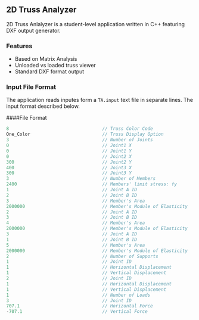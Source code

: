 ## 2D Truss Analyzer
2D Truss Anlalyzer is a student-level application written in C++ featuring DXF output generator.

### Features

- Based on Matrix Analysis
- Unloaded vs loaded truss viewer
- Standard DXF format output

### Input File Format
The application reads inputes form a `TA.input` text file in separate lines. The input format described below.

####File Format
```javascript
8                                   // Truss Color Code
One_Color                           // Truss Display Option
3                                   // Number of Joints
0                                   // Joint1 X
0                                   // Joint1 Y
0                                   // Joint2 X
300                                 // Joint2 Y
400                                 // Joint3 X
300                                 // Joint3 Y
3                                   // Number of Members
2400                                // Members' limit stress: fy
1                                   // Joint A ID
2                                   // Joint B ID
3                                   // Member's Area
2000000                             // Member's Module of Elasticity
2                                   // Joint A ID
3                                   // Joint B ID
4                                   // Member's Area
2000000                             // Member's Module of Elasticity
3                                   // Joint A ID
1                                   // Joint B ID
5                                   // Member's Area
2000000                             // Member's Module of Elasticity
2                                   // Number of Supports
1                                   // Joint ID
1                                   // Horizontal Displacement
1                                   // Vertical Displacement
2                                   // Joint ID
1                                   // Horizontal Displacement
1                                   // Vertical Displacement
1                                   // Number of Loads
3                                   // Joint ID
707.1                               // Horizontal Force
-707.1                              // Vertical Force
```
